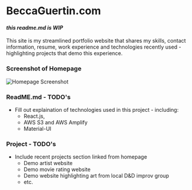 # BeccaGuertin.com

#### _this readme.md is WIP_

This site is my streamlined portfolio website that shares my skills, contact information, resume, work experience and technologies recently used - highlighting projects that demo this experience. 

### Screenshot of Homepage

![Homepage Screenshot](./src/assets/images/www.beccaguertin.com_.png)

### ReadME.md - TODO's
- Fill out explaination of technologies used in this project - including:
    - React.js, 
    - AWS S3 and AWS Amplify 
    - Material-UI

### Project - TODO's 
- Include recent projects section linked from homepage 
    - Demo artist website
    - Demo movie rating website
    - Demo website highlighting art from local D&D improv group
    - etc.